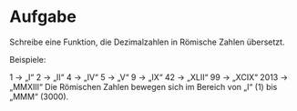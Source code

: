 # Aufgabe

Schreibe eine Funktion, die Dezimalzahlen in Römische Zahlen übersetzt.

Beispiele:

1 -> „I“
2 -> „II“
4 -> „IV“
5 -> „V“ 
9 -> „IX“
42 -> „XLII“ 
99 -> „XCIX“
2013 -> „MMXIII“ 
Die Römischen Zahlen bewegen sich im Bereich von „I“ (1) bis „MMM“ (3000).